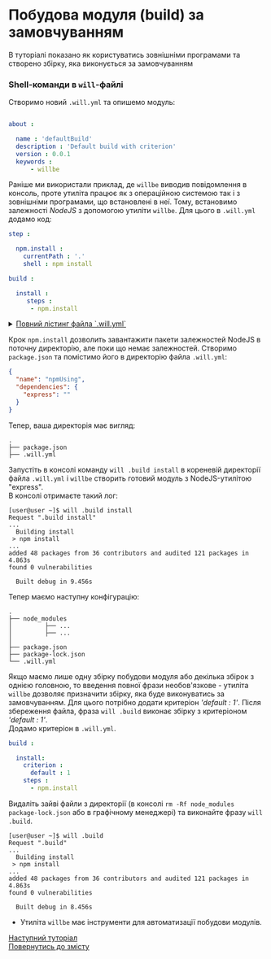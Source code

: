 # Побудова модуля (build) за замовчуванням

В туторіалі показано як користуватись зовнішніми програмами та створено збірку, яка виконується за замовчуванням

### <a name="will-module-creation"></a> Shell-команди в `will`-файлі   
Створимо новий `.will.yml` та опишемо модуль:
```yaml

about :

  name : 'defaultBuild'
  description : 'Default build with criterion'
  version : 0.0.1
  keywords :
      - willbe

```

<a name="shell-resource"></a>  

Раніше ми використали приклад, де `willbe` виводив повідомлення в консоль, проте утиліта працює як з операційною системою так і з зовнішніми програмами, що встановлені в неї. Тому, встановимо залежності _NodeJS_ з допомогою утиліти `willbe`. Для цього в `.will.yml` додамо код:

```yaml
step :

  npm.install :
    currentPath : '.'
    shell : npm install

build :

  install :
     steps :
      - npm.install

```

<a name="full-file"></a>

<details>
  <summary><u>Повний лістинг файла `.will.yml`</u></summary>

```yaml

about :

  name : 'defaultBuild'
  description : 'Default build with criterion'
  version : 0.0.1
  keywords :
      - willbe

step :

  npm.install :
    currentPath : '.'
    shell : npm install

build :

  install:
    steps :
      - npm.install

```

</details>

Крок `npm.install` дозволить завантажити пакети залежностей NodeJS в поточну директорію, але поки що немає залежностей. Створимо `package.json` та помістимо його в директорію файла `.will.yml`:

``` json
{
  "name": "npmUsing",
  "dependencies": {
    "express": ""
  }
}

```

Тепер, ваша директорія має вигляд:

```
.
├── package.json
├── .will.yml

```

Запустіть в консолі команду `will .build install` в кореневій директорії файла `.will.yml` і `willbe` створить готовий модуль з NodeJS-утилітою "express".  
В консолі отримаєте такий лог:

```
[user@user ~]$ will .build install
Request ".build install"
...
  Building install
 > npm install
...
added 48 packages from 36 contributors and audited 121 packages in 4.863s
found 0 vulnerabilities

  Built debug in 9.456s

```

Тепер маємо наступну конфігурацію:

```
.
├── node_modules
│         ├── ...
│         ├── ...
│ 
├── package.json
├── package-lock.json
└── .will.yml

```

<a name="default-criterion"></a>

Якщо маємо лише одну збірку побудови модуля або декілька збірок з однією головною, то введення повної фрази необов'язкове - утиліта `willbe` дозволяє призначити збірку, яка буде виконуватись за замовчуванням. Для цього потрібно додати критеріон _'default : 1'_. Після збереження файла, фраза `will .build` виконає збірку з критеріоном _'default : 1'_.  
Додамо критеріон в `.will.yml`.

```yaml
build :

  install:
    criterion :
      default : 1
    steps :
      - npm.install

```

Видаліть зайві файли з директорії (в консолі `rm -Rf node_modules package-lock.json` або в графічному менеджері) та виконайте фразу `will .build`.

```
[user@user ~]$ will .build
Request ".build"
...
  Building install
 > npm install
...
added 48 packages from 36 contributors and audited 121 packages in 4.863s
found 0 vulnerabilities

  Built debug in 8.456s

```

- Утиліта `willbe` має інструменти для автоматизації побудови модулів.

[Наступний туторіал](ExportedWillFile.md)  
[Повернутись до змісту](../README.md#tutorials)